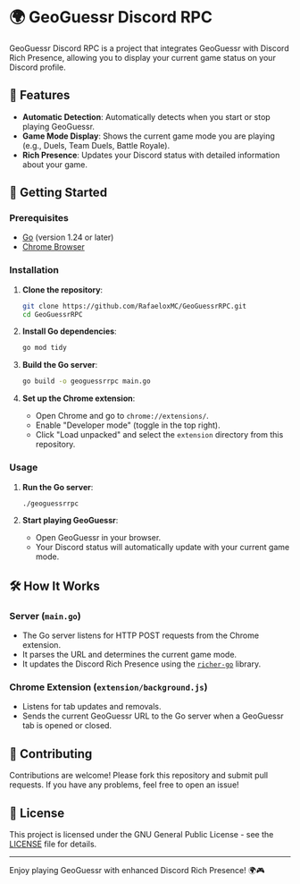 # 🌍 GeoGuessr Discord RPC

GeoGuessr Discord RPC is a project that integrates GeoGuessr with Discord Rich Presence, allowing you to display your current game status on your Discord profile.

## 📜 Features

-   **Automatic Detection**: Automatically detects when you start or stop playing GeoGuessr.
-   **Game Mode Display**: Shows the current game mode you are playing (e.g., Duels, Team Duels, Battle Royale).
-   **Rich Presence**: Updates your Discord status with detailed information about your game.

## 🚀 Getting Started

### Prerequisites

-   [Go](https://golang.org/doc/install) (version 1.24 or later)
-   [Chrome Browser](https://www.google.com/chrome/)

### Installation

1. **Clone the repository**:

    ```sh
    git clone https://github.com/RafaeloxMC/GeoGuessrRPC.git
    cd GeoGuessrRPC
    ```

2. **Install Go dependencies**:

    ```sh
    go mod tidy
    ```

3. **Build the Go server**:

    ```sh
    go build -o geoguessrrpc main.go
    ```

4. **Set up the Chrome extension**:
    - Open Chrome and go to `chrome://extensions/`.
    - Enable "Developer mode" (toggle in the top right).
    - Click "Load unpacked" and select the `extension` directory from this repository.

### Usage

1. **Run the Go server**:

    ```sh
    ./geoguessrrpc
    ```

2. **Start playing GeoGuessr**:
    - Open GeoGuessr in your browser.
    - Your Discord status will automatically update with your current game mode.

## 🛠️ How It Works

### Server (`main.go`)

-   The Go server listens for HTTP POST requests from the Chrome extension.
-   It parses the URL and determines the current game mode.
-   It updates the Discord Rich Presence using the [`richer-go`](https://github.com/RafaeloxMC/richer-go/) library.

### Chrome Extension (`extension/background.js`)

-   Listens for tab updates and removals.
-   Sends the current GeoGuessr URL to the Go server when a GeoGuessr tab is opened or closed.

## 🤝 Contributing

Contributions are welcome! Please fork this repository and submit pull requests. If you have any problems, feel free to open an issue!

## 📄 License

This project is licensed under the GNU General Public License - see the [LICENSE](LICENSE) file for details.

---

Enjoy playing GeoGuessr with enhanced Discord Rich Presence! 🌍🎮
